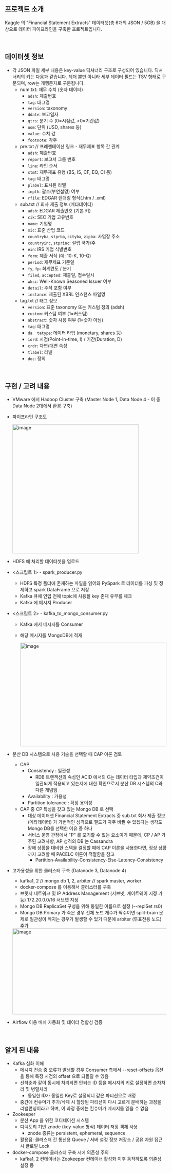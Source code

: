 ## 프로젝트 소개
Kaggle 의 "Financial Statement Extracts" 데이터셋(총 6개의 JSON / 5GB) 을 대상으로 
데이터 파이프라인을 구축한 프로젝트입니다.

<br>

## 데이터셋 정보
* 각 JSON 파일 세부 내용은 key-value 딕셔너리 구조로 구성되어 있습니다. 딕셔너리의 키는 다음과 같습니다.
  헤더 뿐만 아니라 세부 데이터 필드는 TSV 형태로 구분되며, row는 개행문자로 구분됩니다.
  * num.txt: 재무 수치 (숫자 데이터)
    * `adsh`: 제출번호
    * `tag`: 태그명
    * `version`: taxonomy
    * `ddate`: 보고일자
    * `qtrs`: 분기 수 (0=시점값, >0=기간값)
    * `uom`: 단위 (USD, shares 등)
    * `value`: 수치 값
    * `footnote`: 각주
  * pre.txt // 프레젠테이션 링크 - 재무제표 항목 간 관계
    * `adsh`: 제출번호
    * `report`: 보고서 그룹 번호
    * `line`: 라인 순서
    * `stmt`: 재무제표 유형 (BS, IS, CF, EQ, CI 등)
    * `tag`: 태그명
    * `plabel`: 표시된 라벨
    * `inpth`: 괄호(부연설명) 여부
    * `rfile`: EDGAR 렌더링 형식(.htm / .xml)
  * sub.txt // 회사 제출 정보 (메타데이터)
    * `adsh`: EDGAR 제출번호 (기본 키)
    * `cik`: SEC 기업 고유번호
    * `name`: 기업명
    * `sic`: 표준 산업 코드
    * `countryba`, `stprba`, `cityba`, `zipba`: 사업장 주소
    * `countryinc`, `stprinc`: 설립 국가/주
    * `ein`: IRS 기업 식별번호
    * `form`: 제출 서식 (예: 10-K, 10-Q)
    * `period`: 재무제표 기준일
    * `fy`, `fp`: 회계연도 / 분기
    * `filed`, `accepted`: 제출일, 접수일시
    * `wksi`: Well-Known Seasoned Issuer 여부
    * `detail`: 주석 포함 여부
    * `instance`: 제출된 XBRL 인스턴스 파일명
  * tag.txt // 태그 정보
    * `version`: 표준 taxonomy 또는 커스텀 정의 (adsh)
    * `custom`: 커스텀 여부 (1=커스텀)
    * `abstract`: 숫자 사용 여부 (1=숫자 아님)
    * `tag`: 태그명
    * `da  tatype`: 데이터 타입 (monetary, shares 등)
    * `iord`: 시점(Point-in-time, I) / 기간(Duration, D)
    * `crdr`: 차변/대변 속성
    * `tlabel`: 라벨
    * `doc`: 정의
   
<br>

## 구현 / 고려 내용
* VMware 에서 Hadoop Cluster 구축 (Master Node 1, Data Node 4 - 이 중 Data Node 2대에서 환경 구축)
* 파이프라인 구조도

  <img width="392" height="402" alt="image" src="https://github.com/user-attachments/assets/2132d5bc-cd72-464a-96f3-e581d5230316" />

* HDFS 에 처리할 데이터셋을 업로드
* <스크립트 1> - spark_producer.py
  * HDFS 특정 폴더에 존재하는 파일을 읽어와 PySpark 로 데이터를 파싱 및 정제하고 spark DataFrame 으로 저장
  * Kafka 큐에 인입 전에 topic에 사용될 key 존재 유무를 체크
  * Kafka 에 메시지 Producer
* <스크립트 2> - kafka_to_mongo_consumer.py
  * Kafka 에서 메시지를 Consumer
  * 해당 메시지를 MongoDB에 적재
  
    <img width="455" height="322" alt="image" src="https://github.com/user-attachments/assets/b9cc385e-1716-4885-986e-01d1075b9ac7" />

* 분산 DB 시스템으로 사용 기술을 선택할 때 CAP 이론 검토
  * CAP
    * Consistency : 일관성
      * RDB 트랜잭션의 속성인 ACID 에서의 C는 데이터 타입과 제약조건이 일관되게 적용되고 있는지에 대한 확인으로서 분산 DB 시스템의 C와 다른 개념임
    * Availability : 가용성
    * Partition tolerance : 확장 용이성
  * CAP 중 CP 특성을 갖고 있는 Mongo DB 로 선택
    * 대상 데이터셋 Financial Statement Extracts 중 sub.txt 회사 제출 정보 (메타데이터) 가 가변적인 성격으로 필드가 자주 바뀔 수 있겠다는 생각도 Mongo DB를 선택한 이유 중 하나
    * 서비스 운영 관점에서 "P" 를 포기할 수 없는 요소이기 때문에, CP / AP 가 주된 고려사항, AP 성격의 DB 는 Cassandra
    * 장애 상황을 대비한 스택을 결정할 때에 CAP 이론을 사용한다면, 정상 상황까지 고려할 때 PACELC 이론이 적절함을 참고
      * Partition-Availability-Consistency-Else-Latency-Consistency
* 고가용성을 위한 클러스터 구축 (Datanode 3, Datanode 4)
  * kafka1, 2 // mongo db 1, 2, arbiter // spark master, worker
  * docker-compose 를 이용해서 클러스터를 구축
  * 브릿지 네트워크 및 IP Address Management (서브넷, 게이트웨이 지정 가능) 172.20.0.0/16 서브넷 지정
  * Mongo DB ReplicaSet 구성을 위해 동일한 이름으로 설정 (--replSet rs0)
  * Mongo DB Primary 가 죽은 경우 전체 노드 개수가 짝수이면 split-brain 문제로 일관성이 깨지는 경우가 발생할 수 있기 때문에 arbiter (투표전용 노드) 추가
  <img width="642" height="267" alt="image" src="https://github.com/user-attachments/assets/e88f5a45-d72f-4865-adbc-d850950abea1" />
* Airflow 이용 배치 자동화 및 데이터 정합성 검증 
<br>

## 알게 된 내용
* Kafka 심화 이해
  * 메시지 전송 중 오류가 발생할 경우 Consumer 측에서 --reset-offsets 옵션을 통해 특정 시점의 offset 으로 되돌릴 수 있음
  * 선착순과 같이 동시에 처리되면 안되는 ID 등을 메시지의 키로 설정하면 순차처리 및 병렬처리
    * 동일한 ID가 동일한 Key로 설정되니 같은 파티션으로 배정
  * 중간에 컨슈머가 추가/삭제 시 할당된 파티션이 다시 고르게 분배하는 과정을 리밸런싱이라고 하며, 이 과정 중에는 컨슈머가 메시지를 읽을 수 없음
* Zookeeper
  * 분산 App 을 위한 코디네이션 시스템
  * 디렉토리 기반 znode (key-value 형식) 데이터 저장 객체 사용
    * znode 종류는 persistent, ephemeral, sequence
  * 활용점: 클러스터 간 통신용 Queue / 서버 설정 정보 저장소 / 공유 자원 접근 시 글로벌 Lock
* docker-compose 클러스터 구축 시에 의존성 주의
  * kafka1, 2 컨테이너는 Zookeeper 컨테이너 활성화 이후 동작하도록 의존성 설정 등
<br>

